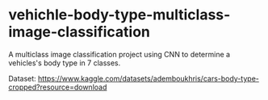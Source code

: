 # vehichle-body-type-multiclass-image-classification
A multiclass image classification project using CNN to determine a vehicles's body type in 7 classes.

Dataset: https://www.kaggle.com/datasets/ademboukhris/cars-body-type-cropped?resource=download

